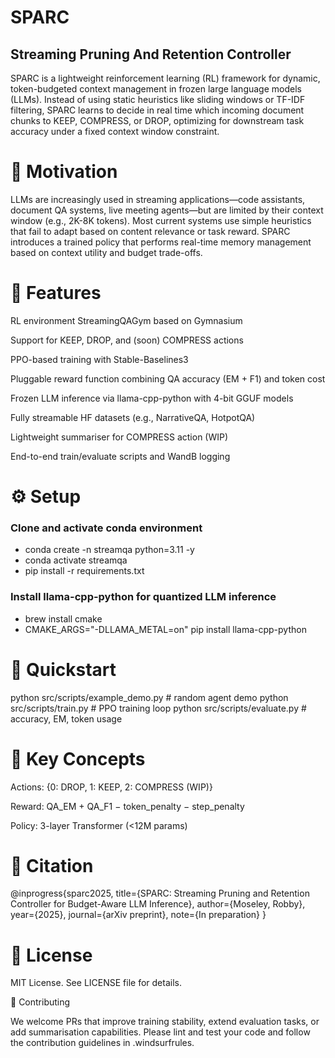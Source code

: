 # SPARC
## Streaming Pruning And Retention Controller

SPARC is a lightweight reinforcement learning (RL) framework for dynamic, token-budgeted context management in frozen large language models (LLMs). Instead of using static heuristics like sliding windows or TF-IDF filtering, SPARC learns to decide in real time which incoming document chunks to KEEP, COMPRESS, or DROP, optimizing for downstream task accuracy under a fixed context window constraint.

# 🚀 Motivation

LLMs are increasingly used in streaming applications—code assistants, document QA systems, live meeting agents—but are limited by their context window (e.g., 2K-8K tokens). Most current systems use simple heuristics that fail to adapt based on content relevance or task reward. SPARC introduces a trained policy that performs real-time memory management based on context utility and budget trade-offs.

# 🎯 Features

RL environment StreamingQAGym based on Gymnasium

Support for KEEP, DROP, and (soon) COMPRESS actions

PPO-based training with Stable-Baselines3

Pluggable reward function combining QA accuracy (EM + F1) and token cost

Frozen LLM inference via llama-cpp-python with 4-bit GGUF models

Fully streamable HF datasets (e.g., NarrativeQA, HotpotQA)

Lightweight summariser for COMPRESS action (WIP)

End-to-end train/evaluate scripts and WandB logging

# ⚙️ Setup

### Clone and activate conda environment
- conda create -n streamqa python=3.11 -y
- conda activate streamqa
- pip install -r requirements.txt

### Install llama-cpp-python for quantized LLM inference
- brew install cmake
- CMAKE_ARGS="-DLLAMA_METAL=on" pip install llama-cpp-python

# 🧪 Quickstart

python src/scripts/example_demo.py   # random agent demo
python src/scripts/train.py          # PPO training loop
python src/scripts/evaluate.py       # accuracy, EM, token usage

# 🧠 Key Concepts

Actions: {0: DROP, 1: KEEP, 2: COMPRESS (WIP)}

Reward: QA_EM + QA_F1 − token_penalty − step_penalty

Policy: 3-layer Transformer (<12M params)

# 📝 Citation

@inprogress{sparc2025,
  title={SPARC: Streaming Pruning and Retention Controller for Budget-Aware LLM Inference},
  author={Moseley, Robby},
  year={2025},
  journal={arXiv preprint},
  note={In preparation}
}

# 📜 License

MIT License. See LICENSE file for details.

🤝 Contributing

We welcome PRs that improve training stability, extend evaluation tasks, or add summarisation capabilities. Please lint and test your code and follow the contribution guidelines in .windsurfrules.
